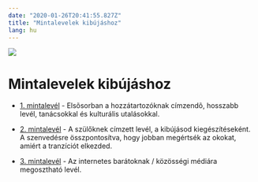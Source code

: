 ```yaml
---
date: "2020-01-26T20:41:55.827Z"
title: "Mintalevelek kibújáshoz"
lang: hu
---
```


<div class="header-image"><img src="assets/images/undraw_reading.svg" /></div>

# Mintalevelek kibújáshoz

* [1. mintalevél](/#/entry?id=mintalevel-kibujashoz-1) - Elsõsorban a hozzátartozóknak címzendõ, hosszabb levél, tanácsokkal és kulturális utalásokkal.

* [2. mintalevél](/#/entry?id=mintalevel-kibujashoz-2) - A szülőknek címzett levél, a kibújásod kiegészítéseként. A szenvedésre összpontosítva, hogy jobban megértsék az okokat, amiért a tranzíciót elkezded.


* [3. mintalevél](/#/entry?id=mintalevel-kibujashoz-3) - Az internetes barátoknak / közösségi médiára megosztható levél.

<!--
* 4. mintalevél - A tágabb családi körnek, rokonságnak címzett levél. Humorral töltve, hogy segítsen lecsillapítani a kibújás okozta feszültséget.
-->
